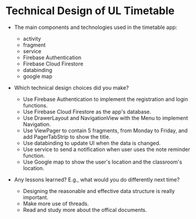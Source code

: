 # Technical Design of UL Timetable
* The main components and technologies used in the timetable app:
  * activity
  * fragment
  * service
  * Firebase Authentication
  * Firebase Cloud Firestore
  * databinding
  * google map

* Which technical design choices did you make?
  * Use Firebase Authentication to implement the registration and login functions.
  * Use Firebase Cloud Firestore as the app's database.
  * Use DrawerLayout and NavigationView with the Menu to implement Navigation.
  * Use ViewPager to contain 5 fragments, from Monday to Friday, and add PagerTabStrip to show the title.
  * Use databinding to update UI when the data is changed.
  * Use service to send a notification when user uses the note reminder function. 
  * Use Google map to show the user's location and the classroom's location.

* Any lessons learned? E.g., what would you do differently next time?
  * Designing the reasonable and effective data structure is really important.
  * Make more use of threads.
  * Read and study more about the offical documents.

